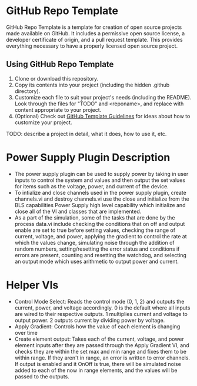 # GitHub Repo Template

GitHub Repo Template is a template for creation of open source projects made
available on GitHub. It includes a permissive open source license, a developer
certificate of origin, and a pull request template. This provides everything
necessary to have a properly licensed open source project.

## Using GitHub Repo Template

1. Clone or download this repository.
2. Copy its contents into your project (including the hidden .github directory). 
3. Customize each file to suit your project's needs (including the README). Look through the files for "TODO" and \<reponame\>, and replace with content appropriate to your project.
4. (Optional) Check out [GitHub Template Guidelines](https://github.com/cezaraugusto/github-template-guidelines) for ideas about how to customize your project.

TODO: describe a project in detail, what it does, how to use it, etc.

# Power Supply Plugin Description

* The power supply plugin can be used to supply power by taking in user inputs to control the system and values and then output the set values for items such as the voltage, power, and current of the device. 
* To intialize and close channels used in the power supply plugin, create channels.vi and destroy channels.vi use the close and initialize from the BLS capabilities Power Supply high level capability which initialize and close all of the VI and classes that are implemented.
* As a part of the simulation, some of the tasks that are done by the process data.vi include checking the conditions that on off and output enable are set to true before setting values, checking the range of current, voltage, and power, applying the gradient to control the rate at which the values change, simulating noise through the addition of random numbers, setting/resetting the error status and conditions if errors are present, counting and resetting the watchdog, and selecting an output mode which uses arithmetic to output power and current.

# Helper VIs
* Control Mode Select: Reads the control mode (0, 1, 2) and outputs the current, power, and voltage accordingly. 0 is the default where all inputs are wired to their respective outputs. 1 multiplies current and voltage to output power. 2 outputs current by dividing power by voltage.
* Apply Gradient: Controls how the value of each element is changing over time
* Create element output: Takes each of the current, voltage, and power element inputs after they are passed through the Apply Gradient VI, and checks they are within the set max and min range and fixes them to be within range. If they aren't in range, an error is written to error channels. If output is enabled and it OnOff is true, there will be simulated noise added to each of the now in range elements, and the values will be passed to the outputs.
